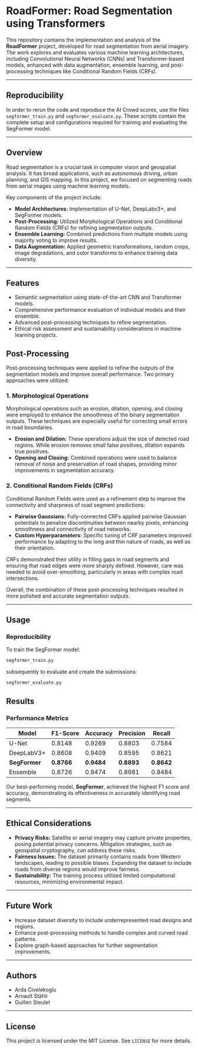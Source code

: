 # RoadFormer: Road Segmentation using Transformers

This repository contains the implementation and analysis of the **RoadFormer** project, developed for road segmentation from aerial imagery. The work explores and evaluates various machine learning architectures, including Convolutional Neural Networks (CNNs) and Transformer-based models, enhanced with data augmentation, ensemble learning, and post-processing techniques like Conditional Random Fields (CRFs).

---

## Reproducibility

In order to rerun the code and reproduce the AI Crowd scores, use the files `segformer_train.py` and `segformer_evaluate.py`. These scripts contain the complete setup and configurations required for training and evaluating the SegFormer model.

---

## Overview

Road segmentation is a crucial task in computer vision and geospatial analysis. It has broad applications, such as autonomous driving, urban planning, and GIS mapping. In this project, we focused on segmenting roads from aerial images using machine learning models.

Key components of the project include:
- **Model Architectures:** Implementation of U-Net, DeepLabv3+, and SegFormer models.
- **Post-Processing:** Utilized Morphological Operations and Conditional Random Fields (CRFs) for refining segmentation outputs.
- **Ensemble Learning:** Combined predictions from multiple models using majority voting to improve results.
- **Data Augmentation:** Applied geometric transformations, random crops, image degradations, and color transforms to enhance training data diversity.

---

## Features

- Semantic segmentation using state-of-the-art CNN and Transformer models.
- Comprehensive performance evaluation of individual models and their ensemble.
- Advanced post-processing techniques to refine segmentation.
- Ethical risk assessment and sustainability considerations in machine learning projects.

## Post-Processing

Post-processing techniques were applied to refine the outputs of the segmentation models and improve overall performance. Two primary approaches were utilized:

### 1. Morphological Operations

Morphological operations such as erosion, dilation, opening, and closing were employed to enhance the smoothness of the binary segmentation outputs. These techniques are especially useful for correcting small errors in road boundaries. 

- **Erosion and Dilation:** These operations adjust the size of detected road regions. While erosion removes small false positives, dilation expands true positives.
- **Opening and Closing:** Combined operations were used to balance removal of noise and preservation of road shapes, providing minor improvements in segmentation accuracy.

### 2. Conditional Random Fields (CRFs)

Conditional Random Fields were used as a refinement step to improve the connectivity and sharpness of road segment predictions:
- **Pairwise Gaussians:** Fully-connected CRFs applied pairwise Gaussian potentials to penalize discontinuities between nearby pixels, enhancing smoothness and connectivity of road networks.
- **Custom Hyperparameters:** Specific tuning of CRF parameters improved performance by adapting to the long and thin nature of roads, as well as their orientation.

CRFs demonstrated their utility in filling gaps in road segments and ensuring that road edges were more sharply defined. However, care was needed to avoid over-smoothing, particularly in areas with complex road intersections.

Overall, the combination of these post-processing techniques resulted in more polished and accurate segmentation outputs.


---

## Usage

### Reproducibility

To train the SegFormer model:
```bash
segformer_train.py
```
subsequently to evaluate and create the submissions:
```bash
segformer_evaluate.py
```





## Results

### Performance Metrics

| Model         | F1-Score | Accuracy | Precision | Recall  |
|---------------|----------|----------|-----------|---------|
| U-Net         | 0.8148   | 0.9269   | 0.8803    | 0.7584  |
| DeepLabV3+    | 0.8608   | 0.9409   | 0.8595    | 0.8621  |
| **SegFormer** | **0.8766** | **0.9484** | **0.8893** | **0.8642** |
| Ensemble      | 0.8726   | 0.9474   | 0.8981    | 0.8484  |

Our best-performing model, **SegFormer**, achieved the highest F1 score and accuracy, demonstrating its effectiveness in accurately identifying road segments.

---

## Ethical Considerations

- **Privacy Risks:** Satellite or aerial imagery may capture private properties, posing potential privacy concerns. Mitigation strategies, such as geospatial cryptography, can address these risks.
- **Fairness Issues:** The dataset primarily contains roads from Western landscapes, leading to possible biases. Expanding the dataset to include roads from diverse regions would improve fairness.
- **Sustainability:** The training process utilized limited computational resources, minimizing environmental impact.

---

## Future Work

- Increase dataset diversity to include underrepresented road designs and regions.
- Enhance post-processing methods to handle complex and curved road patterns.
- Explore graph-based approaches for further segmentation improvements.

---

## Authors

- Arda Civelekoglu
- Arnault Stähli
- Guillen Steulet

---

## License

This project is licensed under the MIT License. See `LICENSE` for more details.